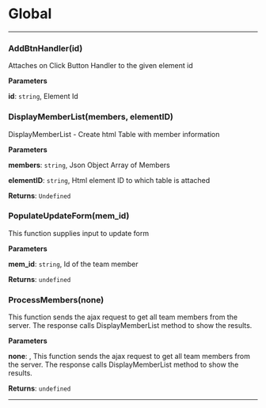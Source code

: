 # Global





* * *

### AddBtnHandler(id) 

Attaches on Click Button Handler to the given element id

**Parameters**

**id**: `string`, Element Id



### DisplayMemberList(members, elementID) 

DisplayMemberList - Create html Table with member information

**Parameters**

**members**: `string`, Json Object Array of Members

**elementID**: `string`, Html element ID to which table is attached

**Returns**: `Undefined`


### PopulateUpdateForm(mem_id) 

This function supplies input to update form

**Parameters**

**mem_id**: `string`, Id of the team member

**Returns**: `undefined`


### ProcessMembers(none) 

This function sends the ajax request to get all team members from             the server. The response calls DisplayMemberList method to show the results.

**Parameters**

**none**: , This function sends the ajax request to get all team members from             the server. The response calls DisplayMemberList method to show the results.

**Returns**: `undefined`



* * *










